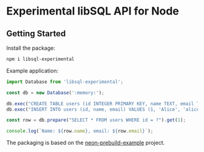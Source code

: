 # Experimental libSQL API for Node

## Getting Started

Install the package:

```sh
npm i libsql-experimental
```

Example application:

```javascript
import Database from 'libsql-experimental';

const db = new Database(':memory:');

db.exec("CREATE TABLE users (id INTEGER PRIMARY KEY, name TEXT, email TEXT)");
db.exec("INSERT INTO users (id, name, email) VALUES (1, 'Alice', 'alice@example.org')");

const row = db.prepare("SELECT * FROM users WHERE id = ?").get(1);

console.log(`Name: ${row.name}, email: ${row.email}`);
```

The packaging is based on the [neon-prebuild-example](https://github.com/dherman/neon-prebuild-example) project.
